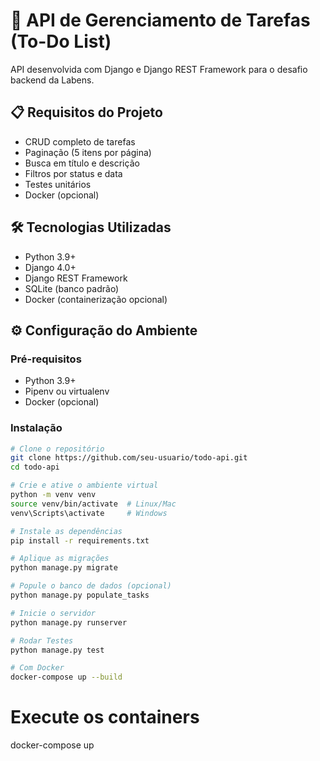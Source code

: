 # 🚀 API de Gerenciamento de Tarefas (To-Do List)

API desenvolvida com Django e Django REST Framework para o desafio backend da Labens.

## 📋 Requisitos do Projeto

- CRUD completo de tarefas
- Paginação (5 itens por página)
- Busca em título e descrição
- Filtros por status e data
- Testes unitários
- Docker (opcional)

## 🛠 Tecnologias Utilizadas

- Python 3.9+
- Django 4.0+
- Django REST Framework
- SQLite (banco padrão)
- Docker (containerização opcional)

## ⚙️ Configuração do Ambiente

### Pré-requisitos

- Python 3.9+
- Pipenv ou virtualenv
- Docker (opcional)

### Instalação

```bash
# Clone o repositório
git clone https://github.com/seu-usuario/todo-api.git
cd todo-api

# Crie e ative o ambiente virtual
python -m venv venv
source venv/bin/activate  # Linux/Mac
venv\Scripts\activate     # Windows

# Instale as dependências
pip install -r requirements.txt

# Aplique as migrações
python manage.py migrate

# Popule o banco de dados (opcional)
python manage.py populate_tasks

# Inicie o servidor
python manage.py runserver

# Rodar Testes
python manage.py test

# Com Docker
docker-compose up --build
```

# Execute os containers

docker-compose up
